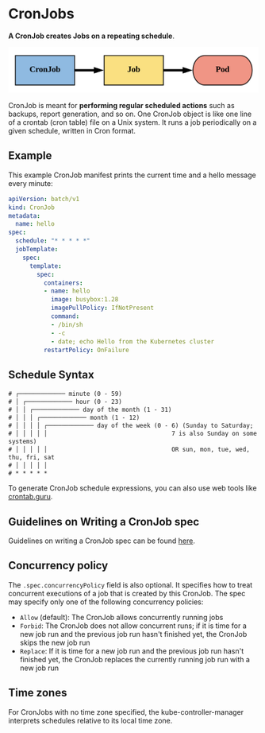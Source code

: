 # CronJobs

**A CronJob creates Jobs on a repeating schedule**.

![CronJob, Job and Pod high-level overview](./img/cronjob-job-pod-high-level-overview.png)

CronJob is meant for **performing regular scheduled actions** such as backups, report generation, and so on. One CronJob object is like one line of a crontab (cron table) file on a Unix system. It runs a job periodically on a given schedule, written in Cron format.

## Example

This example CronJob manifest prints the current time and a hello message every minute:

```yaml
apiVersion: batch/v1
kind: CronJob
metadata:
  name: hello
spec:
  schedule: "* * * * *"
  jobTemplate:
    spec:
      template:
        spec:
          containers:
          - name: hello
            image: busybox:1.28
            imagePullPolicy: IfNotPresent
            command:
            - /bin/sh
            - -c
            - date; echo Hello from the Kubernetes cluster
          restartPolicy: OnFailure
```


## Schedule Syntax

```
# ┌───────────── minute (0 - 59)
# │ ┌───────────── hour (0 - 23)
# │ │ ┌───────────── day of the month (1 - 31)
# │ │ │ ┌───────────── month (1 - 12)
# │ │ │ │ ┌───────────── day of the week (0 - 6) (Sunday to Saturday;
# │ │ │ │ │                                   7 is also Sunday on some systems)
# │ │ │ │ │                                   OR sun, mon, tue, wed, thu, fri, sat
# │ │ │ │ │
# * * * * *
```

To generate CronJob schedule expressions, you can also use web tools like [crontab.guru](https://crontab.guru/).


## Guidelines on Writing a CronJob spec

Guidelines on writing a CronJob spec can be found [here](https://kubernetes.io/docs/concepts/workloads/controllers/cron-jobs/#writing-a-cronjob-spec).


## Concurrency policy

The `.spec.concurrencyPolicy` field is also optional. It specifies how to treat concurrent executions of a job that is created by this CronJob. The spec may specify only one of the following concurrency policies:

- `Allow` (default): The CronJob allows concurrently running jobs
- `Forbid`: The CronJob does not allow concurrent runs; if it is time for a new job run and the previous job run hasn't finished yet, the CronJob skips the new job run
- `Replace`: If it is time for a new job run and the previous job run hasn't finished yet, the CronJob replaces the currently running job run with a new job run


## Time zones

For CronJobs with no time zone specified, the kube-controller-manager interprets schedules relative to its local time zone.
